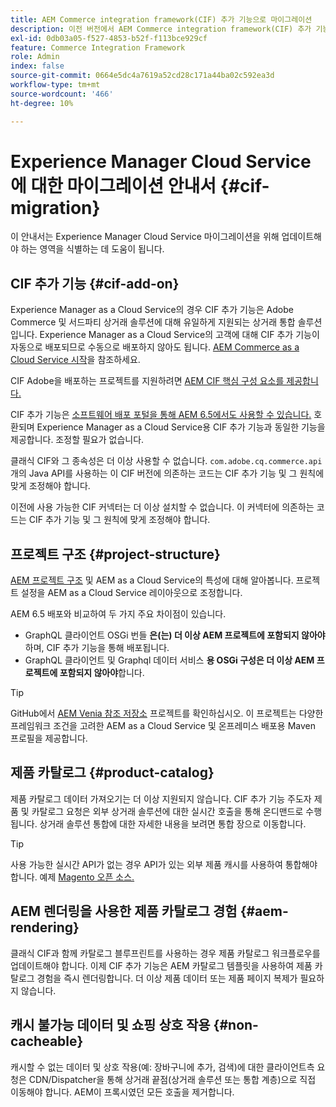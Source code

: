 ```yaml
---
title: AEM Commerce integration framework(CIF) 추가 기능으로 마이그레이션
description: 이전 버전에서 AEM Commerce integration framework(CIF) 추가 기능으로 마이그레이션하는 방법
exl-id: 0db03a05-f527-4853-b52f-f113bce929cf
feature: Commerce Integration Framework
role: Admin
index: false
source-git-commit: 0664e5dc4a7619a52cd28c171a44ba02c592ea3d
workflow-type: tm+mt
source-wordcount: '466'
ht-degree: 10%

---
```



# Experience Manager Cloud Service에 대한 마이그레이션 안내서 {#cif-migration}

이 안내서는 Experience Manager Cloud Service 마이그레이션을 위해 업데이트해야 하는 영역을 식별하는 데 도움이 됩니다.

## CIF 추가 기능 {#cif-add-on}

Experience Manager as a Cloud Service의 경우 CIF 추가 기능은 Adobe Commerce 및 서드파티 상거래 솔루션에 대해 유일하게 지원되는 상거래 통합 솔루션입니다. Experience Manager as a Cloud Service의 고객에 대해 CIF 추가 기능이 자동으로 배포되므로 수동으로 배포하지 않아도 됩니다. [AEM Commerce as a Cloud Service 시작](/help/commerce-cloud/cif-storefront/getting-started.md)을 참조하세요.

CIF Adobe을 배포하는 프로젝트를 지원하려면 [AEM CIF 핵심 구성 요소를 제공합니다.](https://github.com/adobe/aem-core-cif-components)

CIF 추가 기능은 [소프트웨어 배포 포털을 통해 AEM 6.5에서도 사용할 수 있습니다.](/help/implementing/developing/tools/package-manager.md) 호환되며 Experience Manager as a Cloud Service용 CIF 추가 기능과 동일한 기능을 제공합니다. 조정할 필요가 없습니다.

클래식 CIF와 그 종속성은 더 이상 사용할 수 없습니다. `com.adobe.cq.commerce.api`개의 Java API를 사용하는 이 CIF 버전에 의존하는 코드는 CIF 추가 기능 및 그 원칙에 맞게 조정해야 합니다.

이전에 사용 가능한 CIF 커넥터는 더 이상 설치할 수 없습니다. 이 커넥터에 의존하는 코드는 CIF 추가 기능 및 그 원칙에 맞게 조정해야 합니다.

## 프로젝트 구조 {#project-structure}

[AEM 프로젝트 구조](/help/implementing/developing/introduction/aem-project-content-package-structure.md) 및 AEM as a Cloud Service의 특성에 대해 알아봅니다. 프로젝트 설정을 AEM as a Cloud Service 레이아웃으로 조정합니다.

AEM 6.5 배포와 비교하여 두 가지 주요 차이점이 있습니다.

* GraphQL 클라이언트 OSGi 번들 **은(는) 더 이상 AEM 프로젝트에 포함되지 않아야**&#x200B;하며, CIF 추가 기능을 통해 배포됩니다.
* GraphQL 클라이언트 및 Graphql 데이터 서비스 **용 OSGi 구성은 더 이상 AEM 프로젝트에 포함되지 않아야**&#x200B;합니다.

>[!TIP]
>
>GitHub에서 [AEM Venia 참조 저장소](https://github.com/adobe/aem-cif-guides-venia) 프로젝트를 확인하십시오. 이 프로젝트는 다양한 프레임워크 조건을 고려한 AEM as a Cloud Service 및 온프레미스 배포용 Maven 프로필을 제공합니다.

## 제품 카탈로그 {#product-catalog}

제품 카탈로그 데이터 가져오기는 더 이상 지원되지 않습니다. CIF 추가 기능 주도자 제품 및 카탈로그 요청은 외부 상거래 솔루션에 대한 실시간 호출을 통해 온디맨드로 수행됩니다. 상거래 솔루션 통합에 대한 자세한 내용을 보려면 통합 장으로 이동합니다.

>[!TIP]
>
>사용 가능한 실시간 API가 없는 경우 API가 있는 외부 제품 캐시를 사용하여 통합해야 합니다. 예제 [Magento 오픈 소스.](https://business.adobe.com/products/magento/open-source.html)

## AEM 렌더링을 사용한 제품 카탈로그 경험 {#aem-rendering}

클래식 CIF과 함께 카탈로그 블루프린트를 사용하는 경우 제품 카탈로그 워크플로우를 업데이트해야 합니다. 이제 CIF 추가 기능은 AEM 카탈로그 템플릿을 사용하여 제품 카탈로그 경험을 즉시 렌더링합니다. 더 이상 제품 데이터 또는 제품 페이지 복제가 필요하지 않습니다.

## 캐시 불가능 데이터 및 쇼핑 상호 작용 {#non-cacheable}

캐시할 수 없는 데이터 및 상호 작용(예: 장바구니에 추가, 검색)에 대한 클라이언트측 요청은 CDN/Dispatcher을 통해 상거래 끝점(상거래 솔루션 또는 통합 계층)으로 직접 이동해야 합니다. AEM이 프록시였던 모든 호출을 제거합니다.
